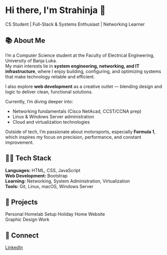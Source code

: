 # Hi there, I'm Strahinja 👋

CS Student | Full-Stack & Systems Enthusiast | Networking Learner

## 📚 About Me

I’m a Computer Science student at the Faculty of Electrical Engineering, University of Banja Luka.  
My main interests lie in **system engineering, networking, and IT infrastructure**, where I enjoy building, configuring, and optimizing systems that make technology reliable and efficient.  

I also explore **web development** as a creative outlet — blending design and logic to deliver clean, functional solutions.  

Currently, I’m diving deeper into:  
- Networking fundamentals (Cisco NetAcad, CCST/CCNA prep)  
- Linux & Windows Server administration  
- Cloud and virtualization technologies  

Outside of tech, I’m passionate about motorsports, especially **Formula 1**, which inspires my focus on precision, performance, and constant improvement.  

## 👨‍💻 Tech Stack

**Languages:** HTML, CSS, JavaScript  
**Web Development:** Bootstrap  
**Learning:** Networking, System Administration, Virtualization  
**Tools:** Git, Linux, macOS, Windows Server

## 🎨 Projects

Personal Homelab Setup
Holiday Home Website  
Graphic Design Work

## 👤 Connect
[LinkedIn](linkedin.com/strahinjavujasin)



<!---
stralevuja/stralevuja is a ✨ special ✨ repository because its `README.md` (this file) appears on your GitHub profile.
You can click the Preview link to take a look at your changes.
--->
